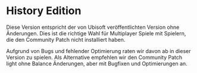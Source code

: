 # History Edition

Diese Version entspricht der von Ubisoft veröffentlichten Version ohne Änderungen.
Dies ist die richtige Wahl für Multiplayer Spiele mit Spielern, die den Community Patch nicht installiert haben.

Aufgrund von Bugs und fehlender Optimierung raten wir davon ab in dieser Version zu spielen.
Als Alternative empfehlen wir den Community Patch light ohne Balance Änderungen, aber mit Bugfixen und Optimierungen an.
